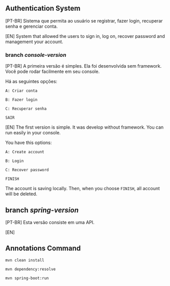 ## Authentication System

[PT-BR] Sistema que permita ao usuário se registrar, fazer login, recuperar senha e gerenciar conta.

[EN] System that allowed the users to sign in, log on, recover  password and management your account.

### branch *console-version*
[PT-BR] A primeira versão é simples. Ela foi desenvolvida sem framework. Você pode rodar facilmente em seu console.

Há as seguintes opções:

`A: Criar conta`

`B: Fazer login`

`C: Recuperar senha`

`SAIR`

[EN] The first version is simple. It was develop without framework. You can run easily in your console.

You have this options:

`A: Create account`

`B: Login`

`C: Recover password`

`FINISH`

The account is saving locally. Then, when you choose `FINISH`, all account will be deleted.

## branch *spring-version*

[PT-BR] Esta versão consiste em uma API.

[EN]

## Annotations Command

`mvn clean install`

`mvn dependency:resolve`

`mvn spring-boot:run`

